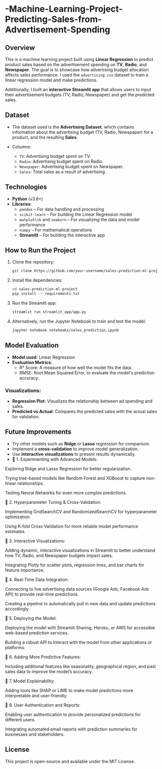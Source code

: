 # -Machine-Learning-Project-Predicting-Sales-from-Advertisement-Spending

## Overview

This is a machine learning project built using **Linear Regression** to predict product sales based on the advertisement spending on **TV**, **Radio**, and **Newspaper**. The goal is to showcase how advertising budget allocation affects sales performance. I used the `advertising.csv` dataset to train a linear regression model and make predictions.

Additionally, I built an **interactive Streamlit app** that allows users to input their advertisement budgets (TV, Radio, Newspaper) and get the predicted sales.

## Dataset

- The dataset used is the **Advertising Dataset**, which contains information about the advertising budget (TV, Radio, Newspaper) for a product, and the resulting **Sales**.
  
- Columns:
  - `TV`: Advertising budget spent on TV.
  - `Radio`: Advertising budget spent on Radio.
  - `Newspaper`: Advertising budget spent on Newspaper.
  - `Sales`: Total sales as a result of advertising.

## Technologies

- **Python** (v3.8+)
- **Libraries**:
  - `pandas` – For data handling and processing
  - `scikit-learn` – For building the Linear Regression model
  - `matplotlib` and `seaborn` – For visualizing the data and model performance
  - `numpy` – For mathematical operations
  - **Streamlit** – For building the interactive app

## How to Run the Project

1. Clone the repository:
    ```bash
    git clone https://github.com/your-username/sales-prediction-ml-project.git
    ```

2. Install the dependencies:
    ```bash
    cd sales-prediction-ml-project
    pip install -r requirements.txt
    ```

3. Run the Streamlit app:
    ```bash
    streamlit run streamlit_app/app.py
    ```

4. Alternatively, run the Jupyter Notebook to train and test the model:
    ```bash
    jupyter notebook notebooks/sales_prediction.ipynb
    ```

## Model Evaluation

- **Model used**: Linear Regression
- **Evaluation Metrics**: 
    - R² Score: A measure of how well the model fits the data.
    - RMSE: Root Mean Squared Error, to evaluate the model's prediction accuracy.

### Visualizations:
- **Regression Plot**: Visualizes the relationship between ad spending and sales.
- **Predicted vs Actual**: Compares the predicted sales with the actual sales for validation.

## Future Improvements

- Try other models such as **Ridge** or **Lasso** regression for comparison.
- Implement a **cross-validation** to improve model generalization.
- Use **interactive visualizations** to present results dynamically.
- 🔧 1. Experimenting with Advanced Models:

Exploring Ridge and Lasso Regression for better regularization.

Trying tree-based models like Random Forest and XGBoost to capture non-linear relationships.

Testing Neural Networks for even more complex predictions.

🔧 2. Hyperparameter Tuning & Cross-Validation:

Implementing GridSearchCV and RandomizedSearchCV for hyperparameter optimization.

Using K-fold Cross Validation for more reliable model performance estimates.

🔧 3. Interactive Visualizations:

Adding dynamic, interactive visualizations in Streamlit to better understand how TV, Radio, and Newspaper budgets impact sales.

Integrating Plotly for scatter plots, regression lines, and bar charts for feature importance.

🔧 4. Real-Time Data Integration:

Connecting to live advertising data sources (Google Ads, Facebook Ads API) to provide real-time predictions.

Creating a pipeline to automatically pull in new data and update predictions accordingly.

🔧 5. Deploying the Model:

Deploying the model with Streamlit Sharing, Heroku, or AWS for accessible web-based prediction services.

Building a robust API to interact with the model from other applications or platforms.

🔧 6. Adding More Predictive Features:

Including additional features like seasonality, geographical region, and past sales data to improve the model’s accuracy.

🔧 7. Model Explainability:

Adding tools like SHAP or LIME to make model predictions more interpretable and user-friendly.

🔧 8. User Authentication and Reports:

Enabling user authentication to provide personalized predictions for different users.

Integrating automated email reports with prediction summaries for businesses and stakeholders.

## License

This project is open-source and available under the MIT License.
